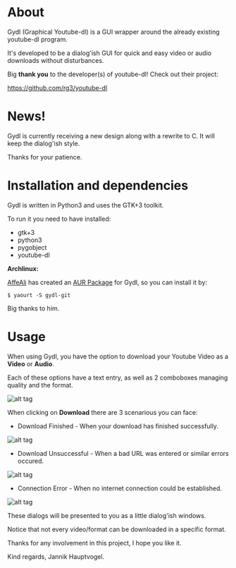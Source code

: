 # About
Gydl (Graphical Youtube-dl) is a GUI wrapper around the already existing youtube-dl program.

It's developed to be a dialog'ish GUI for quick and easy video or audio downloads without disturbances.

Big **thank you** to the developer(s) of youtube-dl! Check out their project:

https://github.com/rg3/youtube-dl

# News!

Gydl is currently receiving a new design along with a rewrite to C. It will keep the dialog'ish style.

Thanks for your patience.

# Installation and dependencies

Gydl is written in Python3 and uses the GTK+3 toolkit.

To run it you need to have installed:

* gtk+3
* python3
* pygobject
* youtube-dl

**Archlinux:**

[AffeAli](https://github.com/AffeAli) has created an [AUR Package](https://aur.archlinux.org/packages/gydl-git/) for Gydl, so you can install it by:

    $ yaourt -S gydl-git

Big thanks to him.

# Usage

When using Gydl, you have the option to download your Youtube Video as a **Video** or **Audio**.

Each of these options have a text entry, as well as 2 comboboxes managing quality and the format.


![alt tag](http://i.imgur.com/o4pYQrX.png)

When clicking on **Download** there are 3 scenarious you can face:

* Download Finished - When your download has finished successfully.

![alt tag](http://i.imgur.com/yVrmyPH.png)

* Download Unsuccessful - When a bad URL was entered or similar errors occured.

![alt tag](http://i.imgur.com/P7ZIWaX.png)

* Connection Error - When no internet connection could be established.

![alt tag](http://i.imgur.com/Vrys4YO.png)

These dialogs will be presented to you as a little dialog'ish windows.

Notice that not every video/format can be downloaded in a specific format.

Thanks for any involvement in this project, I hope you like it.

Kind regards, Jannik Hauptvogel.
